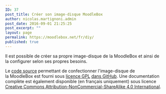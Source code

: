 ```yaml
---
ID: 37
post_title: Créer son image-disque MoodleBox
author: nicolas.martignoni.admin
post_date: 2016-09-01 21:25:25
post_excerpt: ""
layout: page
permalink: https://moodlebox.net/fr/diy/
published: true
---
```

Il est possible de créer sa propre image-disque de la MoodleBox et ainsi de la configurer selon ses propres besoins.

Le <a href="https://github.com/martignoni/make-moodlebox" target="_blank">code source</a> permettant de confectionner l'image-disque de la MoodleBox est fourni sous <a href="https://www.gnu.org/licenses/gpl-3.0.fr.html" target="_blank">licence GPL</a> <a href="https://github.com/martignoni/make-moodlebox" target="_blank">dans GitHub</a>. Une documentation complète est également disponible (en français uniquement) sous licence <a href="https://creativecommons.org/licenses/by-nc-sa/4.0/" target="_blank">Creative Commons Attribution-NonCommercial-ShareAlike 4.0 International</a>.